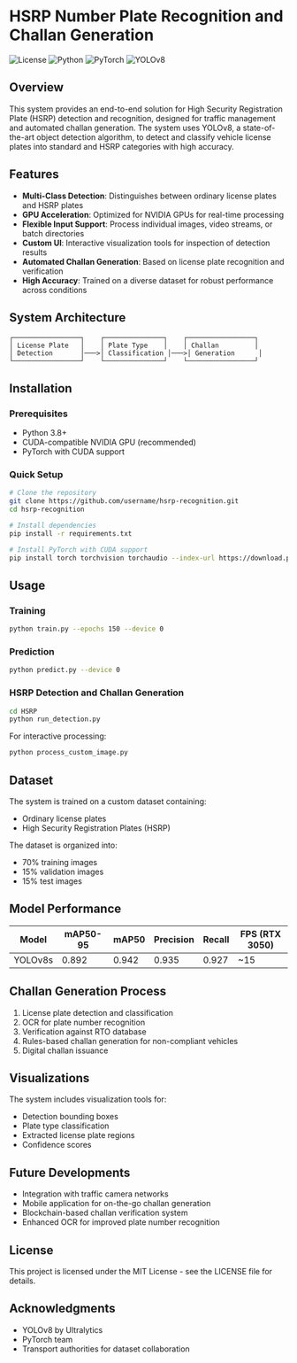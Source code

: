 # HSRP Number Plate Recognition and Challan Generation

![License](https://img.shields.io/badge/license-MIT-blue.svg)
![Python](https://img.shields.io/badge/python-3.8%2B-brightgreen)
![PyTorch](https://img.shields.io/badge/pytorch-2.0%2B-orange)
![YOLOv8](https://img.shields.io/badge/model-YOLOv8-yellow)

## Overview

This system provides an end-to-end solution for High Security Registration Plate (HSRP) detection and recognition, designed for traffic management and automated challan generation. The system uses YOLOv8, a state-of-the-art object detection algorithm, to detect and classify vehicle license plates into standard and HSRP categories with high accuracy.

## Features

- **Multi-Class Detection**: Distinguishes between ordinary license plates and HSRP plates
- **GPU Acceleration**: Optimized for NVIDIA GPUs for real-time processing
- **Flexible Input Support**: Process individual images, video streams, or batch directories
- **Custom UI**: Interactive visualization tools for inspection of detection results
- **Automated Challan Generation**: Based on license plate recognition and verification
- **High Accuracy**: Trained on a diverse dataset for robust performance across conditions

## System Architecture

```
┌─────────────────┐    ┌───────────────┐    ┌─────────────────┐
│ License Plate   │    │ Plate Type    │    │ Challan         │
│ Detection       │───>│ Classification │───>│ Generation      │
└─────────────────┘    └───────────────┘    └─────────────────┘
```

## Installation

### Prerequisites

- Python 3.8+
- CUDA-compatible NVIDIA GPU (recommended)
- PyTorch with CUDA support

### Quick Setup

```bash
# Clone the repository
git clone https://github.com/username/hsrp-recognition.git
cd hsrp-recognition

# Install dependencies
pip install -r requirements.txt

# Install PyTorch with CUDA support
pip install torch torchvision torchaudio --index-url https://download.pytorch.org/whl/cu121
```

## Usage

### Training

```bash
python train.py --epochs 150 --device 0
```

### Prediction

```bash
python predict.py --device 0
```

### HSRP Detection and Challan Generation

```bash
cd HSRP
python run_detection.py
```

For interactive processing:

```bash
python process_custom_image.py
```

## Dataset

The system is trained on a custom dataset containing:
- Ordinary license plates
- High Security Registration Plates (HSRP)

The dataset is organized into:
- 70% training images
- 15% validation images
- 15% test images

## Model Performance

| Model     | mAP50-95 | mAP50 | Precision | Recall | FPS (RTX 3050) |
|-----------|----------|-------|-----------|--------|----------------|
| YOLOv8s   | 0.892    | 0.942 | 0.935     | 0.927  | ~15            |

## Challan Generation Process

1. License plate detection and classification
2. OCR for plate number recognition
3. Verification against RTO database
4. Rules-based challan generation for non-compliant vehicles
5. Digital challan issuance

## Visualizations

The system includes visualization tools for:
- Detection bounding boxes
- Plate type classification
- Extracted license plate regions
- Confidence scores

## Future Developments

- Integration with traffic camera networks
- Mobile application for on-the-go challan generation
- Blockchain-based challan verification system
- Enhanced OCR for improved plate number recognition

## License

This project is licensed under the MIT License - see the LICENSE file for details.

## Acknowledgments

- YOLOv8 by Ultralytics
- PyTorch team
- Transport authorities for dataset collaboration 